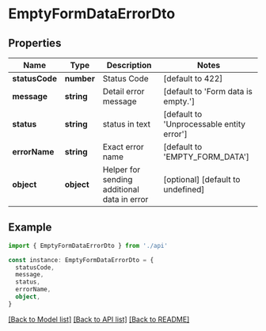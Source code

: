 # EmptyFormDataErrorDto

## Properties

| Name           | Type       | Description                                 | Notes                                     |
| -------------- | ---------- | ------------------------------------------- | ----------------------------------------- |
| **statusCode** | **number** | Status Code                                 | [default to 422]                          |
| **message**    | **string** | Detail error message                        | [default to 'Form data is empty.']        |
| **status**     | **string** | status in text                              | [default to 'Unprocessable entity error'] |
| **errorName**  | **string** | Exact error name                            | [default to 'EMPTY_FORM_DATA']            |
| **object**     | **object** | Helper for sending additional data in error | [optional] [default to undefined]         |

## Example

```typescript
import { EmptyFormDataErrorDto } from './api'

const instance: EmptyFormDataErrorDto = {
  statusCode,
  message,
  status,
  errorName,
  object,
}
```

[[Back to Model list]](../README.md#documentation-for-models) [[Back to API list]](../README.md#documentation-for-api-endpoints) [[Back to README]](../README.md)
